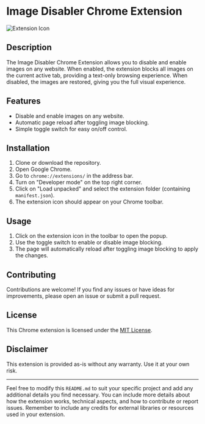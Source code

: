 # Image Disabler Chrome Extension

![Extension Icon](icons/icon48.png)

## Description

The Image Disabler Chrome Extension allows you to disable and enable images on any website. When enabled, the extension blocks all images on the current active tab, providing a text-only browsing experience. When disabled, the images are restored, giving you the full visual experience.

## Features

- Disable and enable images on any website.
- Automatic page reload after toggling image blocking.
- Simple toggle switch for easy on/off control.

## Installation

1. Clone or download the repository.
2. Open Google Chrome.
3. Go to `chrome://extensions/` in the address bar.
4. Turn on "Developer mode" on the top right corner.
5. Click on "Load unpacked" and select the extension folder (containing `manifest.json`).
6. The extension icon should appear on your Chrome toolbar.

## Usage

1. Click on the extension icon in the toolbar to open the popup.
2. Use the toggle switch to enable or disable image blocking.
3. The page will automatically reload after toggling image blocking to apply the changes.

## Contributing

Contributions are welcome! If you find any issues or have ideas for improvements, please open an issue or submit a pull request.

## License

This Chrome extension is licensed under the [MIT License](LICENSE).

## Disclaimer

This extension is provided as-is without any warranty. Use it at your own risk.

---

Feel free to modify this `README.md` to suit your specific project and add any additional details you find necessary. You can include more details about how the extension works, technical aspects, and how to contribute or report issues. Remember to include any credits for external libraries or resources used in your extension.
